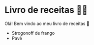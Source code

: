 # Livro de receitas :man_cook:

Olá! Bem vindo ao meu livro de receitas :wave:

* Strogonoff de frango
* Pavê
